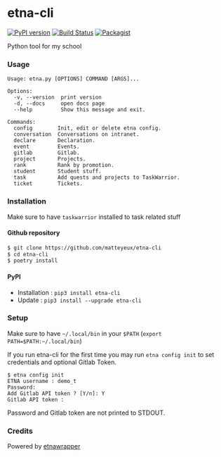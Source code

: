 # etna-cli
[![PyPI version](https://badge.fury.io/py/etna-cli.svg)](https://badge.fury.io/py/etna-cli)
[![Build Status](http://drone.matteyeux.com:8080/api/badges/matteyeux/etna-cli/status.svg)](http://drone.matteyeux.com:8080/matteyeux/etna-cli)
[![Packagist](https://img.shields.io/badge/Docs-etna-blue)](https://etna-cli.matteyeux.com)

Python tool for my school

### Usage

```
Usage: etna.py [OPTIONS] COMMAND [ARGS]...

Options:
  -v, --version  print version
  -d, --docs     open docs page
  --help         Show this message and exit.

Commands:
  config        Init, edit or delete etna config.
  conversation  Conversations on intranet.
  declare       Declaration.
  event         Events.
  gitlab        Gitlab.
  project       Projects.
  rank          Rank by promotion.
  student       Student stuff.
  task          Add quests and projects to TaskWarrior.
  ticket        Tickets.
```


### Installation

Make sure to have `taskwarrior` installed to task related stuff

#### Github repository
```bash
$ git clone https://github.com/matteyeux/etna-cli
$ cd etna-cli
$ poetry install
```

#### PyPI
- Installation : `pip3 install etna-cli`
- Update : `pip3 install --upgrade etna-cli`

### Setup

Make sure to have `~/.local/bin` in your `$PATH` (`export PATH=$PATH:~/.local/bin`)

If you run etna-cli for the first time you may run `etna config init` to set credentials and optional Gitlab Token.
```
$ etna config init
ETNA username : demo_t
Password:
Add Gitlab API token ? [Y/n]: Y
Gitlab API token :
```

Password and Gitlab token are not printed to STDOUT.


### Credits
Powered by [etnawrapper](https://github.com/tbobm/etnawrapper)


